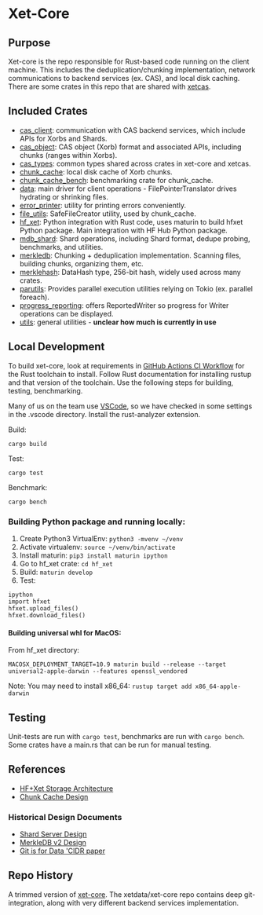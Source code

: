 # Xet-Core

## Purpose

Xet-core is the repo responsible for Rust-based code running on the client machine. This includes the deduplication/chunking implementation, network communications to backend services (ex. CAS), and local disk caching. There are some crates in this repo that are shared with [xetcas](https://github.com/huggingface-internal/xetcas).

## Included Crates

* [cas_client](src/cas_client): communication with CAS backend services, which include APIs for Xorbs and Shards.
* [cas_object](src/cas_object): CAS object (Xorb) format and associated APIs, including chunks (ranges within Xorbs).
* [cas_types](src/cas_types): common types shared across crates in xet-core and xetcas.
* [chunk_cache](src/chunk_cache): local disk cache of Xorb chunks.
* [chunk_cache_bench](src/chunk_cache_bench): benchmarking crate for chunk_cache.
* [data](src/data): main driver for client operations - FilePointerTranslator drives hydrating or shrinking files.
* [error_printer](src/error_printer): utility for printing errors conveniently.
* [file_utils](src/file_utils): SafeFileCreator utility, used by chunk_cache.
* [hf_xet](src/hf_xet): Python integration with Rust code, uses maturin to build hfxet Python package. Main integration with HF Hub Python package.
* [mdb_shard](src/mdb_shard): Shard operations, including Shard format, dedupe probing, benchmarks, and utilities.
* [merkledb](src/merkdledb): Chunking + deduplication implementation. Scanning files, building chunks, organizing them, etc.
* [merklehash](src/merklehash): DataHash type, 256-bit hash, widely used across many crates.
* [parutils](src/parutils): Provides parallel execution utilities relying on Tokio (ex. parallel foreach).
* [progress_reporting](src/progress_reporting): offers ReportedWriter so progress for Writer operations can be displayed.
* [utils](src/utils): general utilities - **unclear how much is currently in use**

## Local Development

To build xet-core, look at requirements in [GitHub Actions CI Workflow](.github/workflows/ci.yml) for the Rust toolchain to install. Follow Rust documentation for installing rustup and that version of the toolchain. Use the following steps for building, testing, benchmarking.

Many of us on the team use [VSCode](https://code.visualstudio.com/), so we have checked in some settings in the .vscode directory. Install the rust-analyzer extension.

Build:

```
cargo build
```

Test:

```
cargo test
```

Benchmark:
```
cargo bench
```

### Building Python package and running locally:

1. Create Python3 VirtualEnv: `python3 -mvenv ~/venv`
2. Activate virtualenv: `source ~/venv/bin/activate`
3. Install maturin: `pip3 install maturin ipython`
4. Go to hf_xet crate: `cd hf_xet`
5. Build: `maturin develop`
6. Test: 
```
ipython
import hfxet 
hfxet.upload_files()
hfxet.download_files()
```

#### Building universal whl for MacOS:

From hf_xet directory:
```
MACOSX_DEPLOYMENT_TARGET=10.9 maturin build --release --target universal2-apple-darwin --features openssl_vendored
```

Note: You may need to install x86_64: `rustup target add x86_64-apple-darwin`

## Testing

Unit-tests are run with `cargo test`, benchmarks are run with `cargo bench`. Some crates have a main.rs that can be run for manual testing.

## References

* [HF+Xet Storage Architecture](https://www.notion.so/huggingface2/Introduction-To-XetHub-Storage-Architecture-And-The-Integration-Path-54c3d14c682c4e41beab2364f273fc35?pvs=4)
* [Chunk Cache Design](https://www.notion.so/huggingface2/Client-Data-Cache-10b1384ebcac80b59516d5ae258a17a7?pvs=4)

### Historical Design Documents
* [Shard Server Design](https://www.notion.so/huggingface2/MerkleDBv2-Xet-CLI-Shard-Server-b634a45c35fc4832ae5ac477b99f50de?pvs=4)
* [MerkleDB v2 Design](https://www.notion.so/huggingface2/MerkleDB-v2-1130ea85f14d49dc8de8ebef64cc33dd?pvs=4)
* [Git is for Data 'CIDR paper](https://xethub.com/blog/git-is-for-data-published-in-cidr-2023)

## Repo History

A trimmed version of [xet-core](https://github.com/xetdata/xet-core). The xetdata/xet-core repo contains deep git-integration, along with very different backend services implementation.
